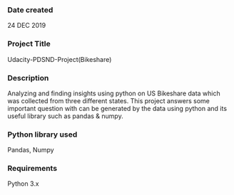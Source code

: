 ### Date created
24 DEC 2019

### Project Title
Udacity-PDSND-Project(Bikeshare)

### Description
Analyzing and finding insights using python on US Bikeshare data which was collected from three different states.
This project answers some important question with can be generated by the data using python and its useful library such as pandas & numpy. 

### Python library used
Pandas, Numpy

### Requirements
Python 3.x 

